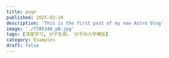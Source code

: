 ```yaml
---
title: page
published: 2025-02-18
description: 'This is the first post of my new Astro blog'
image: './7785348_p0.jpg'
tags: [深度学习, 分子生成， 分子动力学模拟]
category: Examples
draft: false 
---
```

